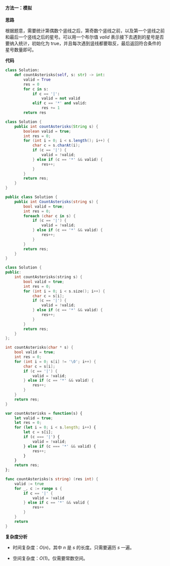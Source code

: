 #### 方法一：模拟

**思路**

根据题意，需要统计第偶数个竖线之后，第奇数个竖线之前，以及第一个竖线之前和最后一个竖线之后的星号。可以用一个布尔值 $\textit{valid}$ 表示接下去遇到的星号是否要纳入统计，初始化为 $\text{true}$，并且每次遇到竖线都要取反，最后返回符合条件的星号数量即可。

**代码**

```Python [sol1-Python3]
class Solution:
    def countAsterisks(self, s: str) -> int:
        valid = True
        res = 0
        for c in s:
            if c == '|':
                valid = not valid
            elif c == '*' and valid:
                res += 1
        return res
```

```Java [sol1-Java]
class Solution {
    public int countAsterisks(String s) {
        boolean valid = true;
        int res = 0;
        for (int i = 0; i < s.length(); i++) {
            char c = s.charAt(i);
            if (c == '|') {
                valid = !valid;
            } else if (c == '*' && valid) {
                res++;
            }
        }
        return res;
    }
}
```

```C# [sol1-C#]
public class Solution {
    public int CountAsterisks(string s) {
        bool valid = true;
        int res = 0;
        foreach (char c in s) {
            if (c == '|') {
                valid = !valid;
            } else if (c == '*' && valid) {
                res++;
            }
        }
        return res;
    }
}
```

```C++ [sol1-C++]
class Solution {
public:
    int countAsterisks(string s) {
        bool valid = true;
        int res = 0;
        for (int i = 0; i < s.size(); i++) {
            char c = s[i];
            if (c == '|') {
                valid = !valid;
            } else if (c == '*' && valid) {
                res++;
            }
        }
        return res;
    }
};
```

```C [sol1-C]
int countAsterisks(char * s) {
    bool valid = true;
    int res = 0;
    for (int i = 0; s[i] != '\0'; i++) {
        char c = s[i];
        if (c == '|') {
            valid = !valid;
        } else if (c == '*' && valid) {
            res++;
        }
    }
    return res;
}
```

```JavaScript [sol1-JavaScript]
var countAsterisks = function(s) {
    let valid = true;
    let res = 0;
    for (let i = 0; i < s.length; i++) {
        let c = s[i];
        if (c === '|') {
            valid = !valid;
        } else if (c === '*' && valid) {
            res++;
        }
    }
    return res;
};
```

```go [sol1-Golang]
func countAsterisks(s string) (res int) {
    valid := true
    for _, c := range s {
        if c == '|' {
            valid = !valid
        } else if c == '*' && valid {
            res++
        }
    }
    return
}
```

**复杂度分析**

- 时间复杂度：$O(n)$，其中 $n$ 是 $s$ 的长度。只需要遍历 $s$ 一遍。

- 空间复杂度：$O(1)$。仅需要常数空间。